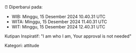 ⏰ Diperbarui pada:
- WIB: Minggu, 15 Desember 2024 10.40.31 UTC
- WITA: Minggu, 15 Desember 2024 11.40.31 UTC
- WIT: Minggu, 15 Desember 2024 12.40.31 UTC

Kutipan Inspiratif:
"I am who I am, Your approval is not needed"


Kategori: attitude

